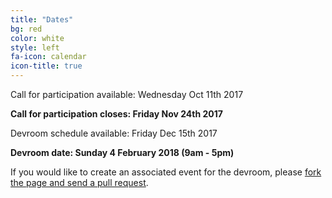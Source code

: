 ```yaml
---
title: "Dates"
bg: red
color: white
style: left 
fa-icon: calendar
icon-title: true
---
```


Call for participation available: Wednesday Oct 11th 2017

<strong>Call for participation closes: Friday Nov 24th 2017</strong>

Devroom schedule available: Friday Dec 15th 2017

<strong>Devroom date: Sunday 4 February 2018 (9am - 5pm)</strong>

If you would like to create an associated event for the devroom, please [fork the
page and send a pull
request](https://github.com/hpc-bigdata-fosdem18/hpc-bigdata-fosdem18.github.io).
